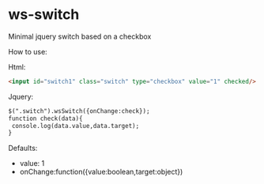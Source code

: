 ws-switch
===========

Minimal jquery switch based on a checkbox

How to use:

Html:
```html
<input id="switch1" class="switch" type="checkbox" value="1" checked/>
```

Jquery:
```html
$(".switch").wsSwitch({onChange:check});
function check(data){
 console.log(data.value,data.target);
}

```

Defaults:
<ul>
<li>value: 1</li>
<li>onChange:function({value:boolean,target:object})</li>
</ul>
